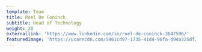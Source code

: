 ```yaml
---
template: Team
title: Roel De Coninck
subtitle: Head of Technology
weight: 20
externallink: 'https://www.linkedin.com/in/roel-de-coninck-3647596/'
featuredImage: 'https://ucarecdn.com/5461cd97-1735-41d4-96fa-d94a325df23d/'
---
```


